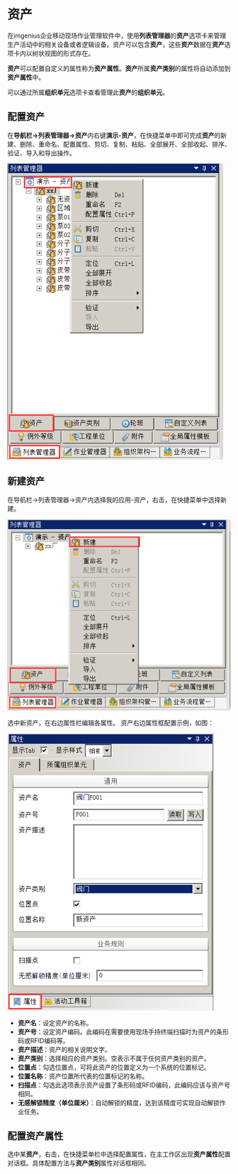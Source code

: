 # 资产
在imgenius企业移动现场作业管理软件中，使用**列表管理器**的**资产**选项卡来管理生产活动中的相关设备或者逻辑设备。资产可以包含**资产**，这些**资产**数据在**资产**选项卡内以树状视图的形式存在。

**资产**可以配置自定义的属性称为**资产属性**。**资产**所属**资产类别**的属性将自动添加到**资产属性**中。

可以通过所属**组织单元**选项卡查看管理此**资产**的**组织单元**。
## 配置资产
在**导航栏→列表管理器→资产**内右键**演示-资产**，在快捷菜单中即可完成**资产**的新建、删除、重命名、配置属性、剪切、复制、粘贴、全部展开、全部收起、排序、验证、导入和导出操作。

![](./images/资产1.png)
## 新建资产
在导航栏→列表管理器→资产内选择我的应用-资产，右击，在快捷菜单中选择新建。

![](./images/资产2.png)

选中新资产，在右边属性栏编辑各属性。
资产右边属性框配置示例，如图：

![](./images/资产3.png)

* **资产名**：设定资产的名称。
* **资产号**：设定资产编码。此编码在需要使用现场手持终端扫描时为资产的条形码或RFID编码等。 
* **资产描述**：资产的相关说明文字。 
* **资产类别**：选择相应的资产类别。空表示不属于任何资产类别的资产。
* **位置点**：勾选位置点，可将此资产的位置定义为一个系统的位置标记。
* **位置名称**：资产位置所代表的位置标记的名称。
* **扫描点**：勾选此选项表示资产设置了条形码或RFID编码，此编码应该与资产号相同。
* **无感解锁精度（单位厘米）**：自动解锁的精度，达到该精度可实现自动解锁作业任务。

## 配置资产属性
选中某**资产**，右击，在快捷菜单栏中选择配置属性，在主工作区出现**资产属性**配置对话框。具体配置方法与**资产类别**属性对话框相同。

